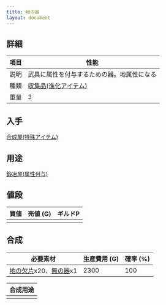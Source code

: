 ```yaml
---
title: 地の器
layout: document
---
```

## 詳細

|項目|性能|
|---|---|
|説明|武具に属性を付与するための器。地属性になる|
|種類|[収集品(進化アイテム)](収集品(進化アイテム))|
|重量|3|

## 入手

[合成屋(特殊アイテム)](合成屋(特殊アイテム))

## 用途

[鍛冶屋(属性付与)](鍛冶屋(属性付与))

## 値段

|買値|売値 (G)|ギルドP|
|---|---|---|
||||

## 合成

|必要素材|生産費用 (G)|確率 (%)|
|---|---|---|
|[地の欠片](地の欠片)x20、[無の器](無の器)x1|2300|100|

|合成用途|
|---|
||